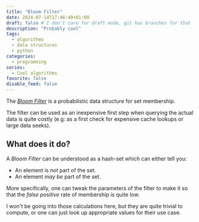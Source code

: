 ```yaml
---
title: "Bloom Filter"
date: 2024-07-14T17:46:40+01:00
draft: false # I don't care for draft mode, git has branches for that
description: "Probably cool"
tags:
  - algorithms
  - data structures
  - python
categories:
  - programming
series:
  - Cool algorithms
favorite: false
disable_feed: false
---
```


The [_Bloom Filter_][wiki] is a probabilistic data structure for set membership.

The filter can be used as an inexpensive first step when querying the actual
data is quite costly (e.g: as a first check for expensive cache lookups or large
data seeks).

[wiki]: https://en.wikipedia.org/wiki/Bloom_filter

<!--more-->

## What does it do?

A _Bloom Filter_ can be understood as a hash-set which can either tell you:

* An element is _not_ part of the set.
* An element _may be_ part of the set.

More specifically, one can tweak the parameters of the filter to make it so that
the _false positive_ rate of membership is quite low.

I won't be going into those calculations here, but they are quite trivial to
compute, or one can just look up appropriate values for their use case.
